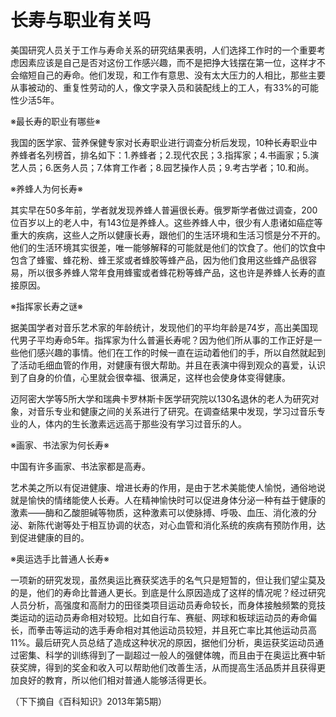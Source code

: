# 长寿与职业有关吗

美国研究人员关于工作与寿命关系的研究结果表明，人们选择工作时的一个重要考虑因素应该是自己是否对这份工作感兴趣，而不是把挣大钱摆在第一位，这样才不会缩短自己的寿命。他们发现，和工作有意思、没有太大压力的人相比，那些主要从事被动的、重复性劳动的人，像文字录入员和装配线上的工人，有33%的可能性少活5年。 

※最长寿的职业有哪些※ 

我国的医学家、营养保健专家对长寿职业进行调查分析后发现，10种长寿职业中养蜂者名列榜首，排名如下：1.养蜂者；2.现代农民；3.指挥家；4.书画家；5.演艺人员；6.医务人员；7.体育工作者；8.园艺操作人员；9.考古学者；10.和尚。 

※养蜂人为何长寿※ 

其实早在50多年前，学者就发现养蜂人普遍很长寿。俄罗斯学者做过调查，200位百岁以上的老人中，有143位是养蜂人。这些养蜂人中，很少有人患诸如癌症等重大的疾病，这些人之所以健康长寿，跟他们的生活环境和生活习惯是分不开的。他们的生活环境其实很差，唯一能够解释的可能就是他们的饮食了。他们的饮食中包含了蜂蜜、蜂花粉、蜂王浆或者蜂胶等蜂产品，因为他们食用这些蜂产品很容易，所以很多养蜂人常年食用蜂蜜或者蜂花粉等蜂产品，这也许是养蜂人长寿的直接原因。 

※指挥家长寿之谜※ 

据美国学者对音乐艺术家的年龄统计，发现他们的平均年龄是74岁，高出美国现代男子平均寿命5年。指挥家为什么普遍长寿呢？因为他们所从事的工作正好是一些他们感兴趣的事情。他们在工作的时候一直在运动着他们的手，所以自然就起到了活动毛细血管的作用，对健康有很大帮助。并且在表演中得到观众的喜爱，认识到了自身的价值，心里就会很幸福、很满足，这样也会使身体变得健康。 

迈阿密大学等5所大学和瑞典卡罗林斯卡医学研究院以130名退休的老人为研究对象，对音乐专业和健康之间的关系进行了研究。在调查结果中发现，学习过音乐专业的人，体内的生长激素远远高于那些没有学习过音乐的人。 

※画家、书法家为何长寿※ 

中国有许多画家、书法家都是高寿。 

艺术美之所以有促进健康、增进长寿的作用，是由于艺术美能使人愉悦，通俗地说就是愉快的情绪能使人长寿。人在精神愉快时可以促进身体分泌一种有益于健康的激素——酶和乙酸胆碱等物质，这种激素可以使脉搏、呼吸、血压、消化液的分泌、新陈代谢等处于相互协调的状态，对心血管和消化系统的疾病有预防作用，达到促进健康的目的。 

※奥运选手比普通人长寿※ 

一项新的研究发现，虽然奥运比赛获奖选手的名气只是短暂的，但让我们望尘莫及的是，他们的寿命比普通人更长。到底是什么原因造成了这样的情况呢？经过研究人员分析，高强度和高耐力的田径类项目运动员寿命较长，而身体接触频繁的竞技类运动的运动员寿命相对较短。比如自行车、赛艇、网球和板球运动员的寿命偏长，而拳击等运动的选手寿命相对其他运动员较短，并且死亡率比其他运动员高11%。最后研究人员总结了造成这种状况的原因，据他们分析，奥运获奖运动员通过密集、科学的训练得到了一副超过一般人的强健体魄，而且由于在奥运比赛中斩获奖牌，得到的奖金和收入可以帮助他们改善生活，从而提高生活品质并且获得更加良好的教育，所以他们相对普通人能够活得更长。 

（下下摘自《百科知识》2013年第5期）